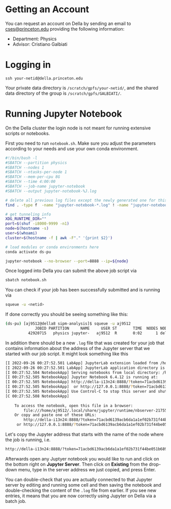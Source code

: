 # Getting an Account

You can request an account on Della by sending an email to [cses@princeton.edu](mailto:cses@princeton.edu) providing the following information:

- Department: Physics
- Advisor: Cristiano Galbiati

# Logging in

```
ssh your-netid@della.princeton.edu
```

Your private data directory is ```/scratch/gpfs/your-netid/```, and the shared data directory of the group is ```/scratch/gpfs/GALBIATI/```.

# Running Jupyter Notebook

On the Della cluster the login node is not meant for running extensive scripts or notebooks.

First you need to run `notebook.sh`. Make sure you adjust the parameters according to your needs and use your own conda environment. 

```bash
#!/bin/bash -l
#SBATCH --partition physics
#SBATCH --nodes 1
#SBATCH --ntasks-per-node 1
#SBATCH --mem-per-cpu 8G
#SBATCH --time 4:00:00
#SBATCH --job-name jupyter-notebook
#SBATCH --output jupyter-notebook-%J.log

# delete all previous log files except the newly generated one for this job
find . -type f  -name "jupyter-notebook-*.log" ! -name "jupyter-notebook-${SLURM_JOB_ID}.log" -delete

# get tunneling info
XDG_RUNTIME_DIR=""
port=$(shuf -i8000-9999 -n1)
node=$(hostname -s)
user=$(whoami)
cluster=$(hostname -f | awk -F"." '{print $2}')

# load modules or conda environments here
conda activate ds-pu

jupyter-notebook --no-browser --port=8888 --ip=${node}
```

Once logged into Della you can submit the above job script via

```bash
sbatch notebook.sh
```

You can check if your job has been successfully submitted and is running via

```bash
squeue -u <netid>
```

If done correctly you should be seeing something like this: 

```bash
(ds-pu) [aj9512@della8 sipm-analysis]$ squeue -u aj9512
             JOBID PARTITION     NAME     USER ST       TIME  NODES NODELIST(REASON)
          42920715   physics jupyter-   aj9512  R       0:02      1 della-i13n24
```

In addition there should be a new `.log` file that was created for your job that contains information about the address of the Jupyter server that we started with our job script. It might look something like this

```bash
[I 2022-09-26 00:27:52.501 LabApp] JupyterLab extension loaded from /home/aj9512/.conda/envs/ds-pu/lib/python3.8/site-packages/jupyterlab
[I 2022-09-26 00:27:52.501 LabApp] JupyterLab application directory is /home/aj9512/.conda/envs/ds-pu/share/jupyter/lab
[I 00:27:52.504 NotebookApp] Serving notebooks from local directory: /home/aj9512/sipm-analysis
[I 00:27:52.505 NotebookApp] Jupyter Notebook 6.4.12 is running at:
[I 00:27:52.505 NotebookApp] http://della-i13n24:8888/?token=71acbd6139acb6da1a1ef02b731f44be051b689e149c8cd0
[I 00:27:52.505 NotebookApp]  or http://127.0.0.1:8888/?token=71acbd6139acb6da1a1ef02b731f44be051b689e149c8cd0
[I 00:27:52.505 NotebookApp] Use Control-C to stop this server and shut down all kernels (twice to skip confirmation).
[C 00:27:52.508 NotebookApp] 
    
    To access the notebook, open this file in a browser:
        file:///home/aj9512/.local/share/jupyter/runtime/nbserver-2175509-open.html
    Or copy and paste one of these URLs:
        http://della-i13n24:8888/?token=71acbd6139acb6da1a1ef02b731f44be051b689e149c8cd0
     or http://127.0.0.1:8888/?token=71acbd6139acb6da1a1ef02b731f44be051b689e149c8cd0
```

Let's copy the Jupyter address that starts with the name of the node where the job is running, i.e.

```bash
http://della-i13n24:8888/?token=71acbd6139acb6da1a1ef02b731f44be051b689e149c8cd0
```

Afterwards open any Juptyer notebook you would like to run and click on the bottom right on **Jupyter Server**. Then click on **Existing** from the drop-down menu, type in the server address we just copied, and press Enter.

You can double-check that you are actually connected to that Jupyter server by editing and running some cell and then saving the notebook and double-checking the content of the `.log` file from earlier. If you see new entries, it means that you are now correctly using Jupyter on Della via a batch job.